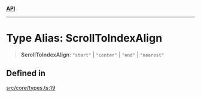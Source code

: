 [**API**](../../API.md)

***

# Type Alias: ScrollToIndexAlign

> **ScrollToIndexAlign**: `"start"` \| `"center"` \| `"end"` \| `"nearest"`

## Defined in

[src/core/types.ts:19](https://github.com/inokawa/virtua/blob/35dfa1c6e2e6854ecd417abe6fb93c829e7500e4/src/core/types.ts#L19)
